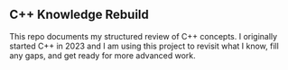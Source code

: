 ## C++ Knowledge Rebuild

This repo documents my structured review of C++ concepts.
I originally started C++ in 2023 and I am using this project to revisit what I know, fill any gaps, and get ready for more advanced work.
